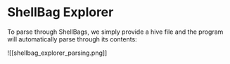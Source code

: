 # ShellBag Explorer

To parse through ShellBags, we simply provide a hive file and the program will automatically parse through its contents:

![[shellbag_explorer_parsing.png]]